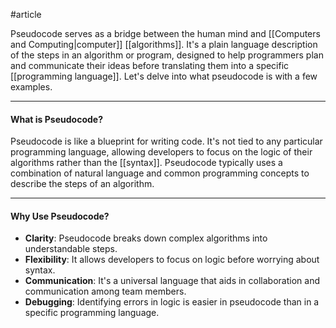 #article 

Pseudocode serves as a bridge between the human mind and [[Computers and Computing|computer]] [[algorithms]]. It's a plain language description of the steps in an algorithm or program, designed to help programmers plan and communicate their ideas before translating them into a specific [[programming language]]. Let's delve into what pseudocode is with a few examples.

---
#### What is Pseudocode?

Pseudocode is like a blueprint for writing code. It's not tied to any particular programming language, allowing developers to focus on the logic of their algorithms rather than the [[syntax]]. Pseudocode typically uses a combination of natural language and common programming concepts to describe the steps of an algorithm.

---
#### Why Use Pseudocode?

* **Clarity**: Pseudocode breaks down complex algorithms into understandable steps.
* **Flexibility**: It allows developers to focus on logic before worrying about syntax.
* **Communication**: It's a universal language that aids in collaboration and communication among team members.
* **Debugging**: Identifying errors in logic is easier in pseudocode than in a specific programming language.
